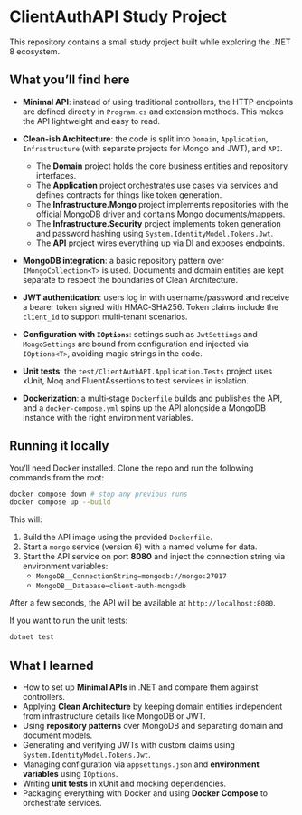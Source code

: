 # ClientAuthAPI Study Project

This repository contains a small study project built while exploring the .NET 8 ecosystem.  

## What you’ll find here

- **Minimal API**: instead of using traditional controllers, the HTTP endpoints are defined directly in `Program.cs` and extension methods. This makes the API lightweight and easy to read.

- **Clean-ish Architecture**: the code is split into `Domain`, `Application`, `Infrastructure` (with separate projects for Mongo and JWT), and `API`.

    - The **Domain** project holds the core business entities and repository interfaces.
    - The **Application** project orchestrates use cases via services and defines contracts for things like token generation.
    - The **Infrastructure.Mongo** project implements repositories with the official MongoDB driver and contains Mongo documents/mappers.
    - The **Infrastructure.Security** project implements token generation and password hashing using `System.IdentityModel.Tokens.Jwt`.
    - The **API** project wires everything up via DI and exposes endpoints.

- **MongoDB integration**: a basic repository pattern over `IMongoCollection<T>` is used. Documents and domain entities are kept separate to respect the boundaries of Clean Architecture.

- **JWT authentication**: users log in with username/password and receive a bearer token signed with HMAC‑SHA256. Token claims include the `client_id` to support multi‑tenant scenarios.

- **Configuration with `IOptions`**: settings such as `JwtSettings` and `MongoSettings` are bound from configuration and injected via `IOptions<T>`, avoiding magic strings in the code.

- **Unit tests**: the `test/ClientAuthAPI.Application.Tests` project uses xUnit, Moq and FluentAssertions to test services in isolation.

- **Dockerization**: a multi‑stage `Dockerfile` builds and publishes the API, and a `docker-compose.yml` spins up the API alongside a MongoDB instance with the right environment variables.

## Running it locally

You’ll need Docker installed. Clone the repo and run the following commands from the root:

```bash
docker compose down # stop any previous runs
docker compose up --build
```

This will:

1. Build the API image using the provided `Dockerfile`.
2. Start a `mongo` service (version 6) with a named volume for data.
3. Start the API service on port **8080** and inject the connection string via environment variables:
    - `MongoDB__ConnectionString=mongodb://mongo:27017`
    - `MongoDB__Database=client-auth-mongodb`

After a few seconds, the API will be available at `http://localhost:8080`.

If you want to run the unit tests:

```bash
dotnet test
```

## What I learned

- How to set up **Minimal APIs** in .NET and compare them against controllers.
- Applying **Clean Architecture** by keeping domain entities independent from infrastructure details like MongoDB or JWT.
- Using **repository patterns** over MongoDB and separating domain and document models.
- Generating and verifying JWTs with custom claims using `System.IdentityModel.Tokens.Jwt`.
- Managing configuration via `appsettings.json` and **environment variables** using `IOptions`.
- Writing **unit tests** in xUnit and mocking dependencies.
- Packaging everything with Docker and using **Docker Compose** to orchestrate services.